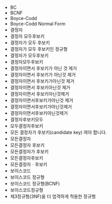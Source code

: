 ﻿- BC
- BCNF
- Boyce-Codd
- Boyce-Codd Normal Form
- 결정자
- 결정자 모두후보키
- 결정자가 모두 후보키
- 결정자가 모두 후보키인 정규형
- 결정자가 모두후보키
- 결정자모두후보키
- 결정자이면서 후보키가 아닌 것 제거
- 결정자이면서 후보키가 아닌것 제거
- 결정자이면서 후보키가아닌것 제거
- 결정자이면서 후보키아닌것 제거
- 결정자이면서 후보키아닌것제거
- 결정자이면서후보키가아닌것 제거
- 결정자이면서후보키가아닌것제거
- 결정자이면서후보키아닌것제거
- 결정자후보키모두
- 모두결정자후보키
- 모든 결정자가 후보키(candidate key) 여야 합니다.
- 모든결정자
- 모든결정자 후보키
- 모든결정자가 후보키
- 모든결정자후보키
- 모든결정자ㆍ후보키
- 보이스코드
- 보이스코드 정규형
- 보이스코드 정규형(BCNF)
- 보이스코드정규형
- 제3정규형(3NF)을 더 엄격하게 적용한 정규형

